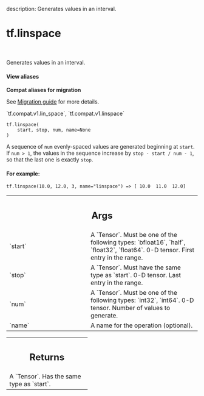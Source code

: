 description: Generates values in an interval.

<div itemscope itemtype="http://developers.google.com/ReferenceObject">
<meta itemprop="name" content="tf.linspace" />
<meta itemprop="path" content="Stable" />
</div>

# tf.linspace

<!-- Insert buttons and diff -->

<table class="tfo-notebook-buttons tfo-api nocontent" align="left">

</table>



Generates values in an interval.

<section class="expandable">
  <h4 class="showalways">View aliases</h4>
  <p>
<b>Compat aliases for migration</b>
<p>See
<a href="https://www.tensorflow.org/guide/migrate">Migration guide</a> for
more details.</p>
<p>`tf.compat.v1.lin_space`, `tf.compat.v1.linspace`</p>
</p>
</section>

<pre class="devsite-click-to-copy prettyprint lang-py tfo-signature-link">
<code>tf.linspace(
    start, stop, num, name=None
)
</code></pre>



<!-- Placeholder for "Used in" -->

A sequence of `num` evenly-spaced values are generated beginning at `start`.
If `num > 1`, the values in the sequence increase by `stop - start / num - 1`,
so that the last one is exactly `stop`.

#### For example:



```
tf.linspace(10.0, 12.0, 3, name="linspace") => [ 10.0  11.0  12.0]
```

<!-- Tabular view -->
 <table class="responsive fixed orange">
<colgroup><col width="214px"><col></colgroup>
<tr><th colspan="2"><h2 class="add-link">Args</h2></th></tr>

<tr>
<td>
`start`
</td>
<td>
A `Tensor`. Must be one of the following types: `bfloat16`, `half`, `float32`, `float64`.
0-D tensor. First entry in the range.
</td>
</tr><tr>
<td>
`stop`
</td>
<td>
A `Tensor`. Must have the same type as `start`.
0-D tensor. Last entry in the range.
</td>
</tr><tr>
<td>
`num`
</td>
<td>
A `Tensor`. Must be one of the following types: `int32`, `int64`.
0-D tensor. Number of values to generate.
</td>
</tr><tr>
<td>
`name`
</td>
<td>
A name for the operation (optional).
</td>
</tr>
</table>



<!-- Tabular view -->
 <table class="responsive fixed orange">
<colgroup><col width="214px"><col></colgroup>
<tr><th colspan="2"><h2 class="add-link">Returns</h2></th></tr>
<tr class="alt">
<td colspan="2">
A `Tensor`. Has the same type as `start`.
</td>
</tr>

</table>

